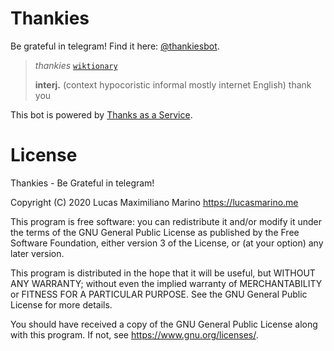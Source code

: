 # Thankies

Be grateful in telegram! Find it here: [@thankiesbot](https://t.me/thankiesbot).

> *thankies* [`wiktionary`](https://en.wiktionary.org/wiki/thankies)
> 
> **interj.** (context hypocoristic informal mostly internet English) thank you

This bot is powered by [Thanks as a Service](https://api.taas.space).

# License
Thankies - Be Grateful in telegram!

Copyright (C) 2020  Lucas Maximiliano Marino <https://lucasmarino.me>

This program is free software: you can redistribute it and/or modify
it under the terms of the GNU General Public License as published by
the Free Software Foundation, either version 3 of the License, or
(at your option) any later version.

This program is distributed in the hope that it will be useful,
but WITHOUT ANY WARRANTY; without even the implied warranty of
MERCHANTABILITY or FITNESS FOR A PARTICULAR PURPOSE.  See the
GNU General Public License for more details.

You should have received a copy of the GNU General Public License
along with this program.  If not, see <https://www.gnu.org/licenses/>.
